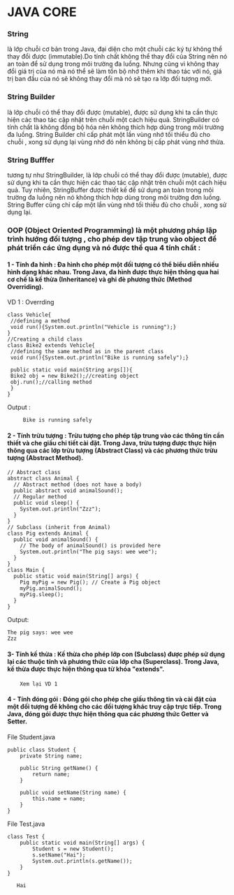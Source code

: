 # JAVA CORE

### String
là lớp chuỗi cơ bản trong Java, đại diện cho một chuỗi các ký tự không thể thay đổi được (immutable).Do tính chất không thể thay đổi của String 
nên nó an toàn để sử dụng trong môi trường đa luồng. Nhưng cũng vì không thay đổi giá trị của nó mà nó thể sẽ làm tốn bộ nhớ thêm khi thao tác với nó,
giá trị ban đầu của nó sẽ không thay đổi mà nó sẽ tạo ra lớp đối tượng mới.

### String Builder
là lớp chuỗi có thể thay đổi được (mutable), được sử dụng khi ta cần thực hiện các thao tác cập nhật trên chuỗi một cách hiệu quả. StringBuilder có tính chất là không đồng bộ hóa nên không thích hợp dùng trong môi trường đa luồng. String Builder chỉ cấp phát một lần vùng nhớ tối thiểu đủ cho chuỗi , xong sử dụng lại vùng nhớ đó nên không bị cấp phát vùng nhớ thừa.

### String Bufffer
tương tự như StringBuilder, là lớp chuỗi có thể thay đổi được (mutable), được sử dụng khi ta cần thực hiện các thao tác cập nhật trên chuỗi một cách hiệu quả. Tuy nhiên, StringBuffer được thiết kế để sử dụng an toàn trong môi trường đa luồng nên 
nó không thích hợp dùng trong môi trường đơn luồng. String Buffer cũng chỉ cấp một lần vùng nhớ tối thiểu đủ cho chuỗi , xong sử dụng lại.

### OOP (Object Oriented Programming) là một phương pháp lập trình hướng đối tượng , cho phép dev tập trung vào object để phát triển các ứng dụng và nó được thể qua 4 tính chất :

#### 1 - Tính đa hình : Đa hình cho phép một đối tượng có thể biểu diễn nhiều hình dạng khác nhau. Trong Java, đa hình được thực hiện thông qua hai cơ chế là kế thừa (Inheritance) và ghi đè phương thức (Method Overriding).

VD 1 : Overrding

 ```
 class Vehicle{  
  //defining a method  
  void run(){System.out.println("Vehicle is running");}  
}  
//Creating a child class  
class Bike2 extends Vehicle{  
  //defining the same method as in the parent class  
  void run(){System.out.println("Bike is running safely");}  
  
  public static void main(String args[]){  
  Bike2 obj = new Bike2();//creating object  
  obj.run();//calling method  
  }  
}  
 ```
 Output : 
 
         Bike is running safely

#### 2 - Tính trừu tượng : Trừu tượng cho phép tập trung vào các thông tin cần thiết và che giấu chi tiết cài đặt. Trong Java, trừu tượng được thực hiện thông qua các lớp trừu tượng (Abstract Class) và các phương thức trừu tượng (Abstract Method).

```
// Abstract class
abstract class Animal {
  // Abstract method (does not have a body)
  public abstract void animalSound();
  // Regular method
  public void sleep() {
    System.out.println("Zzz");
  }
}
// Subclass (inherit from Animal)
class Pig extends Animal {
  public void animalSound() {
    // The body of animalSound() is provided here
    System.out.println("The pig says: wee wee");
  }
}
class Main {
  public static void main(String[] args) {
    Pig myPig = new Pig(); // Create a Pig object
    myPig.animalSound();
    myPig.sleep();
  }
}
```

Output: 

    The pig says: wee wee
    Zzz
   
#### 3- Tính kế thừa : Kế thừa cho phép lớp con (Subclass) được phép sử dụng lại các thuộc tính và phương thức của lớp cha (Superclass). Trong Java, kế thừa được thực hiện thông qua từ khóa "extends".

        Xem lại VD 1

#### 4 - Tính đóng gói : Đóng gói cho phép che giấu thông tin và cài đặt của một đối tượng để không cho các đối tượng khác truy cập trực tiếp. Trong Java, đóng gói được thực hiện thông qua các phương thức Getter và Setter.
File Student.java
```
public class Student {
    private String name;
 
    public String getName() {
        return name;
    }
 
    public void setName(String name) {
        this.name = name;
    }
}
```
File Test.java
```
class Test {
    public static void main(String[] args) {
        Student s = new Student();
        s.setName("Hai");
        System.out.println(s.getName());
    }
}
```
       Hai
